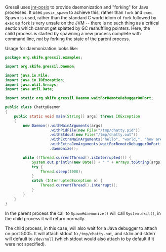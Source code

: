 Gressil uses [jnr-posix](https://github.com/jnr/jnr-posix) to provide
daemonization and "forking" for Java processes. It uses
<code>posix_spawn</code> to achieve this, rather than
<code>fork</code> and <code>exec</code>. Spawn is used, rather than
the standard C world idiom of <code>fork</code> followed by
<code>exec</code> as <code>fork</code> is very unsafe on the JVM --
there is no such thing as a critical section which cannot get splatted
by GC reshuffling pointers. Here, the child process is started by spawning
a new process complete with command line, *not* by forking the state of the
parent process.

Usage for daemonization looks like:

```java
package org.skife.gressil.examples;

import org.skife.gressil.Daemon;

import java.io.File;
import java.io.IOException;
import java.util.Arrays;
import java.util.Date;

import static org.skife.gressil.Daemon.waitForRemoteDebuggerOnPort;

public class ChattyDaemon
{
    public static void main(String[] args) throws IOException
    {
        new Daemon().withMainArguments(args)
                    .withPidFile(new File("/tmp/chatty.pid"))
                    .withStdout(new File("/tmp/chatty.out"))
                    .withExtraMainArguments("hello", "world,", "how are you?")
                    .withExtraJvmArguments(waitForRemoteDebuggerOnPort(5005))
                    .daemonize();

        while (!Thread.currentThread().isInterrupted()) {
            System.out.println(new Date() + " " + Arrays.toString(args));
            try {
                Thread.sleep(1000);
            }
            catch (InterruptedException e) {
                Thread.currentThread().interrupt();
            }
        }
    }
}
```
In the parent process the call to <code>Spawn#daemonize()</code> will
call <code>System.exit()</code>, in the child process it will return
normally.

The child process, in this case, will also wait for a Java debugger to
attach on port 5005. It will attach stdout to <code>/tmp/chatty.out</code>,
and stdin and stderr will default to <code>/dev/null</code> (which stdout would also attach to
by default if it were not specified).